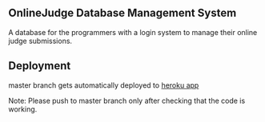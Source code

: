 ## OnlineJudge Database Management System
A database for the programmers with a login system to manage their online judge submissions.

## Deployment
master branch gets automatically deployed to [heroku app](https://oj-database.herokuapp.com)


Note: Please push to master branch only after checking that the code is working.
